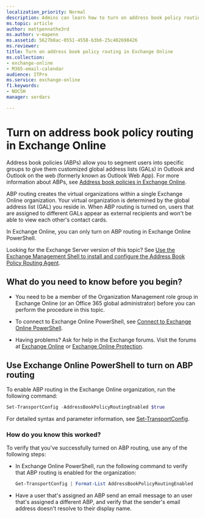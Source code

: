 ```yaml
---
localization_priority: Normal
description: Admins can learn how to turn on address book policy routing in Exchange Online to enable virtual organizations within an organization.
ms.topic: article
author: mattpennathe3rd
ms.author: v-mapenn
ms.assetid: 5627b8ac-0551-4558-b3b6-25c402698426
ms.reviewer: 
title: Turn on address book policy routing in Exchange Online
ms.collection: 
- exchange-online
- M365-email-calendar
audience: ITPro
ms.service: exchange-online
f1.keywords:
- NOCSH
manager: serdars

---
```


# Turn on address book policy routing in Exchange Online

Address book policies (ABPs) allow you to segment users into specific groups to give them customized global address lists (GALs) in Outlook and Outlook on the web (formerly known as Outlook Web App). For more information about ABPs, see [Address book policies in Exchange Online](address-book-policies.md).

ABP routing creates the virtual organizations within a single Exchange Online organization. Your virtual organization is determined by the global address list (GAL) you reside in. When ABP routing is turned on, users that are assigned to different GALs appear as external recipients and won't be able to view each other's contact cards.

In Exchange Online, you can only turn on ABP routing in Exchange Online PowerShell.

Looking for the Exchange Server version of this topic? See [Use the Exchange Management Shell to install and configure the Address Book Policy Routing Agent](https://docs.microsoft.com/Exchange/email-addresses-and-address-books/address-book-policies/abp-procedures#use-the-exchange-management-shell-to-install-and-configure-the-address-book-policy-routing-agent).

## What do you need to know before you begin?

- You need to be a member of the Organization Management role group in Exchange Online (or an Office 365 global administrator) before you can perform the procedure in this topic.

- To connect to Exchange Online PowerShell, see [Connect to Exchange Online PowerShell](https://docs.microsoft.com/powershell/exchange/exchange-online/connect-to-exchange-online-powershell/connect-to-exchange-online-powershell).

- Having problems? Ask for help in the Exchange forums. Visit the forums at [Exchange Online](https://go.microsoft.com/fwlink/p/?linkId=267542) or [Exchange Online Protection](https://go.microsoft.com/fwlink/p/?linkId=285351).

## Use Exchange Online PowerShell to turn on ABP routing

To enable ABP routing in the Exchange Online organization, run the following command:

```PowerShell
Set-TransportConfig -AddressBookPolicyRoutingEnabled $true
```

For detailed syntax and parameter information, see [Set-TransportConfig](https://docs.microsoft.com/powershell/module/exchange/mail-flow/set-transportconfig).

### How do you know this worked?

To verify that you've successfully turned on ABP routing, use any of the following steps:

- In Exchange Online PowerShell, run the following command to verify that ABP routing is enabled for the organization:

   ```PowerShell
   Get-TransportConfig | Format-List AddressBookPolicyRoutingEnabled
   ```

- Have a user that's assigned an ABP send an email message to an user that's assigned a different ABP, and verify that the sender's email address doesn't resolve to their display name.
